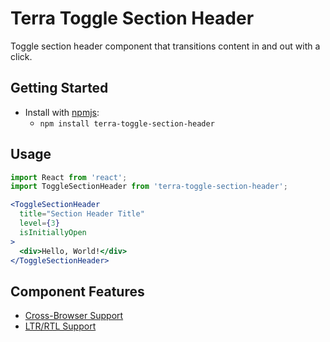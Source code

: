 # Terra Toggle Section Header

Toggle section header component that transitions content in and out with a click.

## Getting Started

- Install with [npmjs](https://www.npmjs.com):
  - `npm install terra-toggle-section-header`

## Usage

```jsx
import React from 'react';
import ToggleSectionHeader from 'terra-toggle-section-header';

<ToggleSectionHeader
  title="Section Header Title"
  level={3}
  isInitiallyOpen
>
  <div>Hello, World!</div>
</ToggleSectionHeader>
```

## Component Features

 * [Cross-Browser Support](https://github.com/cerner/terra-ui/blob/master/src/terra-dev-site/contributing/ComponentStandards.e.contributing.md#cross-browser-support)
 * [LTR/RTL Support](https://github.com/cerner/terra-core/wiki/Component-Features#ltr--rtl-support)


<!-- Uncomment supported features.
 * [Responsive Support](https://github.com/cerner/terra-ui/blob/master/src/terra-dev-site/contributing/ComponentStandards.e.contributing.md#responsive-support)
 * [Mobile Support](https://github.com/cerner/terra-ui/blob/master/src/terra-dev-site/contributing/ComponentStandards.e.contributing.md#mobile-support)
 * [Internationalization Support](https://github.com/cerner/terra-ui/blob/master/src/terra-dev-site/contributing/ComponentStandards.e.contributing.md#internationalization-i18n-support)
 * [Localization Support](https://github.com/cerner/terra-ui/blob/master/src/terra-dev-site/contributing/ComponentStandards.e.contributing.md#internationalization-i18n-support)
 -->
